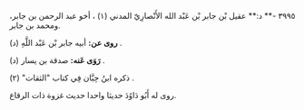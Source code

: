 ٣٩٩٥ -** د:** عقيل بْن جابر بْن عَبْد الله الأَنْصارِيّ المدني (١) ، أخو عبد الرحمن بن جابر، ومحمد بن جابر.

**روى عن:** أبيه جابر بْن عَبْد اللَّهِ (د) .

**رَوَى عَنه:** صدقة بن يسار (د) .

ذكره ابنُ حِبَّان فِي كتاب "الثقات" (٢) .

روى له أَبُو دَاوُدَ حديثا واحدا حديث غزوة ذات الرقاع.